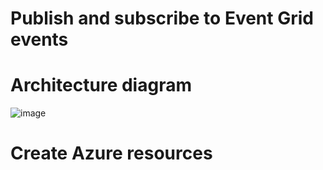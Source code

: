 # Publish and subscribe to Event Grid events


# Architecture diagram

![image](https://user-images.githubusercontent.com/34960418/169252855-ff3c068a-bdd7-49f6-8ae8-fad5585d9e0d.png)


# Create Azure resources

